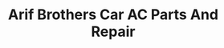 ---
title: "Arif Brothers Car AC Parts And Repair"
url: /karachi/arif-brothers-car-ac-parts-and-repair/
shop: electronics
---